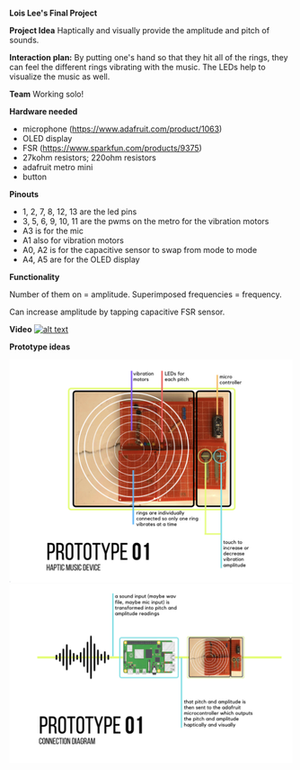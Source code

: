 **Lois Lee's Final Project**


**Project Idea**
Haptically and visually provide the amplitude and pitch of sounds. 

**Interaction plan:** 
By putting one's hand so that they hit all of the rings, they can feel the different rings vibrating with the music. The LEDs help to visualize the music as well.

**Team**
Working solo!


**Hardware needed**
* microphone (https://www.adafruit.com/product/1063)
* OLED display 
* FSR (https://www.sparkfun.com/products/9375)
* 27kohm resistors; 220ohm resistors
* adafruit metro mini
* button 


**Pinouts**
* 1, 2, 7, 8, 12, 13 are the led pins
* 3, 5, 6, 9, 10, 11 are the pwms on the metro for the vibration motors
* A3 is for the mic
* A1 also for vibration motors
* A0, A2 is for the capacitive sensor to swap from mode to mode
* A4, A5 are for the OLED display

**Functionality**

Number of them on = amplitude.
Superimposed frequencies = frequency.

Can increase amplitude by tapping capacitive FSR sensor.

**Video**
[![alt text](cool.png)](https://www.youtube.com/watch?v=JxmznbFnl_A)


**Prototype ideas**

![](1.png)
![](2.png)


 
